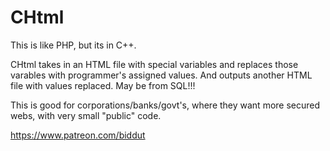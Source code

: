 # CHtml
This is like PHP, but its in C++.

CHtml takes in an HTML file with special variables and replaces those varables
with programmer's assigned values. And outputs another HTML file with values 
replaced. May be from SQL!!!

This is good for corporations/banks/govt's, where they want more secured webs,
with very small "public" code.


https://www.patreon.com/biddut
